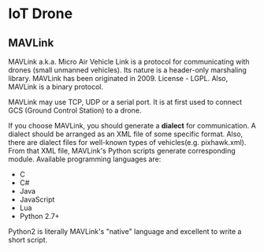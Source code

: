 # IoT Drone

## MAVLink

MAVLink a.k.a. Micro Air Vehicle Link is a protocol for communicating with drones (small unmanned vehicles). Its nature is a header-only marshaling library.
MAVLink has been originated in 2009. License - LGPL.
Also, MAVLink is a binary protocol.

MAVLink may use TCP, UDP or a serial port. It is at first used to connect GCS (Ground Control Station) to a drone.

If you choose MAVLink, you should generate a **dialect** for communication. A dialect should be arranged as an XML file of some specific format. Also, there are dialect files for well-known types of vehicles(e.g. pixhawk.xml).
From that XML file, MAVLink's Python scripts generate corresponding module. Available programming languages are:
* C
* C#
* Java
* JavaScript
* Lua 
* Python 2.7+

Python2 is literally MAVLink's "native" language and excellent to write a short script.
